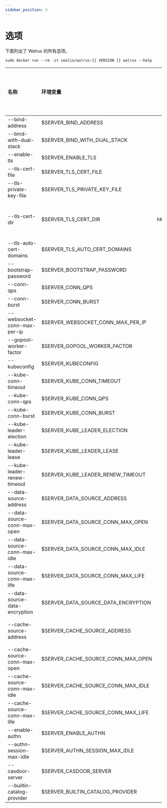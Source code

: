 ```yaml
---
sidebar_position: 5
---
```


# 选项

下面列出了 Walrus 的所有选项。

```shell
sudo docker run --rm -it sealio/walrus:{{ VERSION }} walrus --help
```

| 名称 | 环境变量 | 默认值 | 用途 | 可否多次配置 |
| :--- | :--- | :---: | :--- | :---: |
| --bind-address | $SERVER_BIND_ADDRESS | `0.0.0.0` | 执行监听操作的 IP 地址。 | |
| --bind-with-dual-stack | $SERVER_BIND_WITH_DUAL_STACK | `true` | 启用双堆栈套接字侦听。 | |
| --enable-tls | $SERVER_ENABLE_TLS | `true` | 启用 HTTPs. | |
| --tls-cert-file | $SERVER_TLS_CERT_FILE |  | HTTPS x509 证书路径。如果有任何 CA 证书，则拼接在该证书文件后。 | |
| --tls-private-key-file | $SERVER_TLS_PRIVATE_KEY_FILE |  | HTTPS x509 私钥路径，匹配 --tls-cert-file。 | |
| --tls-cert-dir | $SERVER_TLS_CERT_DIR | `k8s:///secrets` | HTTPS x509 证书和私钥所在目录。 如果提供了 --tls-cert-file 和 --tls-private-key-file ，则该标志将被忽略。 如果未提供 --tls-cert-file 和 --tls-private-key-file ，则自动签名或自签名的证书和私钥将保存到此标志指定的目录。 "k8s:///secrets"（默认）把证书和私钥保存到工作 Kubernetes 集群中，可以在多个实例之间共享以实现高可用性。 如果您想保存到本地目录，请使用"/path/to/save"，并确保该目录在多个实例之间可写。 | |
| --tls-auto-cert-domains | $SERVER_TLS_AUTO_CERT_DOMAINS | | 接受 ACME HTTP-01 或 TLS-ALPN-01 质询的域，生成 HTTPS x509 证书和私钥，并保存到 --tls-cert-dir 指定的目录中。 如果提供了 --tls-cert-file 和 --tls-key-file ，则该标志将被忽略。| 是 |
| --bootstrap-password | $SERVER_BOOTSTRAP_PASSWORD | | 使用指定而非随机的引导密码。引导密码是首次登录时使用的密码。 | |
| --conn-qps | $SERVER_CONN_QPS | `10` | 与服务器通信时每秒请求数（QPS）限制。 | |
| --conn-burst | $SERVER_CONN_BURST | `20` | 与服务器通信时突发峰值请求个数上限。 | |
| --websocket-conn-max-per-ip | $SERVER_WEBSOCKET_CONN_MAX_PER_IP | `25` | 与服务器通信时每个IP Websocket连接的上限。 | |
| --gopool-worker-factor | $SERVER_GOPOOL_WORKER_FACTOR | `25` | Goroutine 池的因子。池内的 Goroutine 上限由CPU核数乘以该因子得出。 | |
| --kubeconfig | $SERVER_KUBECONFIG | | 工作 Kubernetes 集群的配置路径。Walrus 需要运行在 Kubernetes 集群之上。 | |
| --kube-conn-timeout | $SERVER_KUBE_CONN_TIMEOUT | `5m` | 与工作 Kubernetes 集群通讯时的超时值。 | |
| --kube-conn-qps | $SERVER_KUBE_CONN_QPS | `16` | 与工作 Kubernetes 集群通信时每秒请求数（QPS）限制。 | |
| --kube-conn-burst | $SERVER_KUBE_CONN_BURST | `64` | 与工作 Kubernetes 集群通信时突发峰值请求个数上限。 | |
| --kube-leader-election | $SERVER_KUBE_LEADER_ELECTION | `true` | 是否启用领导选举，通常用于多个 Walrus 实例之间协同工作。 | |
| --kube-leader-lease | $SERVER_KUBE_LEADER_LEASE | `15s` | 保持领导地位的时间。 如果 --kube-leader-election=false，该标志将被忽略。 当网络环境不理想或者不想造成集群频繁访问时，请适当增大该值。 | |
| --kube-leader-renew-timeout | $SERVER_KUBE_LEADER_RENEW_TIMEOUT | `10s` | 放弃之前更新领导权的持续时间必须小于 --kube-leader-lease 的持续时间。如果 --kube-leader-election=false，该标志将被忽略。 当网络环境不理想时，请适当增大该值。 | |
| --data-source-address | $SERVER_DATA_SOURCE_ADDRESS | | 连接数据源的地址，例如 Postgres(postgres://[username[:password]@]host[:port]/dbname[?param1=value1&...&paramN=valueN])。 | |
| --data-source-conn-max-open | $SERVER_DATA_SOURCE_CONN_MAX_OPEN | `15` | 连接数据源的最大连接数。 | |
| --data-source-conn-max-idle | $SERVER_DATA_SOURCE_CONN_MAX_IDLE | `5` | 连接数据源的最大空闲连接数。 | |
| --data-source-conn-max-life | $SERVER_DATA_SOURCE_CONN_MAX_LIFE | `10m` | 连接数据源的最长生命周期。 | |
| --data-source-data-encryption | $SERVER_DATA_SOURCE_DATA_ENCRYPTION | | 用于加密存储在数据源中的用户凭据的算法和密钥（十六进制字符串），例如 aesgcm:3a9b4000d0ad8fbcd01eb922231d395d，aesgcm:b4d1c09dcf62214a05d85548b9217b34da63224d2605938abb6bf384050d2222。 | |
| --cache-source-address | $SERVER_CACHE_SOURCE_ADDRESS | | 连接缓存源的地址，例如 Redis(redis://[username[:password]@]host[:port]/dbname[?param1=value1&...&paramN=valueN])，Redis 集群(rediss://[username[:password]@]host[:port]?addr=host2[:port2]&addr=host3[:port3][&param1=value1&...&paramN=valueN]). | |
| --cache-source-conn-max-open | $SERVER_CACHE_SOURCE_CONN_MAX_OPEN | `0` | 连接缓存源的最大连接数。 | |
| --cache-source-conn-max-idle | $SERVER_CACHE_SOURCE_CONN_MAX_IDLE | `0` | 连接缓存源的最大空闲连接数。 | |
| --cache-source-conn-max-life | $SERVER_CACHE_SOURCE_CONN_MAX_LIFE | `0s` | 连接缓存源的最长生命周期。 | |
| --enable-authn | $SERVER_ENABLE_AUTHN | `true` | 启用身份验证。 | |
| --authn-session-max-idle | $SERVER_AUTHN_SESSION_MAX_IDLE | `30m` | 保持认证会话的最大空闲时间，代表认证cookie的max-age。 | |
| --casdoor-server | $SERVER_CASDOOR_SERVER | | 外部 casdoor 服务器的 URL。| |
| --builtin-catalog-provider | $SERVER_BUILTIN_CATALOG_PROVIDER | `github` | 用于创建内置目录的提供程序类型，从 "github" 或 "gitee" 中选择。 | | 
